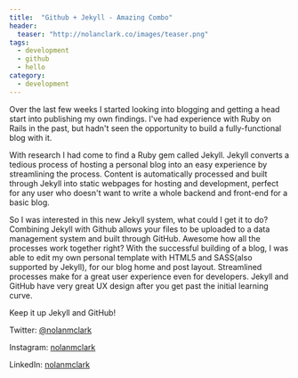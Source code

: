```yaml
---
title:  "Github + Jekyll - Amazing Combo"
header:
  teaser: "http://nolanclark.co/images/teaser.png"
tags:
  - development
  - github
  - hello
category:
  - development
---
```



  Over the last few weeks I started looking into blogging and getting a head start into publishing my own findings. I've had experience with Ruby on Rails in the past, but hadn't seen the opportunity to build a fully-functional blog with it.

  With research I had come to find a Ruby gem called Jekyll. Jekyll converts a tedious process of hosting a personal blog into an easy experience by streamlining the process. Content is automatically processed and built through Jekyll into static webpages for hosting and development, perfect for any user who doesn't want to write a whole backend and front-end for a basic blog.

  So I was interested in this new Jekyll system, what could I get it to do? Combining Jekyll with Github allows your files to be uploaded to a data management system and built through GitHub. Awesome how all the processes work together right? With the successful building of a blog, I was able to edit my own personal template with HTML5 and SASS(also supported by Jekyll), for our blog home and post layout.
  Streamlined processes make for a great user experience even for developers. Jekyll and GitHub have very great UX design after you get past the initial learning curve.
  
  Keep it up Jekyll and GitHub!

Twitter: [@nolanmclark](http://www.twitter.com/nolanmclark)

Instagram: [nolanmclark](http://www.instagram.com/nolanmclark)

LinkedIn: [nolanmclark](http://www.linkedin.com/nolanmclark)
